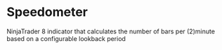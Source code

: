 # Speedometer
NinjaTrader 8 indicator that calculates the number of bars per (2)minute based on a configurable lookback period
